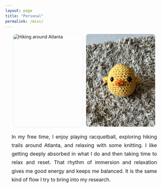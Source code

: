 ```yaml
---
layout: page
title: "Personal"
permalink: /misc/
---
```


<style>
.personal-section {
  max-width: 760px;
  margin: 1rem auto 2rem;
  padding: 0;
}

.personal-section h1 {
  font-size: 2rem;
  font-weight: 800;
  color: #111;
  margin: 0 0 1rem;
  line-height: 1.3;
  letter-spacing: 0.2px;
}

/* 이미지 그룹 (2장) */
.personal-gallery {
  display: flex;
  flex-wrap: wrap;
  justify-content: center;
  gap: 0.8rem;
  margin-bottom: 1.2rem;
}

.personal-gallery img {
  width: 32%;
  min-width: 220px;
  border-radius: 8px;
  object-fit: cover;
  box-shadow: 0 1px 4px rgba(0, 0, 0, 0.08);
  transition: transform 0.25s ease;
}

.personal-gallery img:hover {
  transform: scale(1.02);
}
/* 본문 */
.personal-section p {
  font-family: "Inter","Helvetica Neue",Arial,sans-serif;
  font-size: 1rem;
  line-height: 1.7;
  letter-spacing: -0.1px;
  color: var(--text);
  text-align: justify;
  margin: .4rem 0 1rem;
  -webkit-font-smoothing: antialiased;
  -moz-osx-font-smoothing: grayscale;
  text-rendering: optimizeLegibility;
}

/* 이모지 정렬 */
.personal-section p .emoji {
  vertical-align: -0.1em;
  margin: 0 .08em;
}

/* 모바일: 세로 배치 */
/* 모바일 보완 */
@media (max-width: 768px) {
  .personal-section {
    max-width: 100% !important;   /* 760px 고정 상한 해제 */
    padding: 0 12px;               /* 좌우 여백만 살짝 */
    box-sizing: border-box;
  }
  .personal-gallery {
    flex-direction: column;
    align-items: center;
    gap: 0.75rem;
  }
  .personal-gallery img {
    width: 100% !important;        /* 퍼센트/픽셀 혼용 이슈 방지 */
    max-width: 360px;              /* 너무 커 보이지 않게 상한만 */
  }
  .personal-section p {
    text-align: left;
  }
}

/* 태블릿 단계(옵션): 살짝 여유 */
@media (min-width: 769px) and (max-width: 1024px) {
  .personal-section { max-width: 92%; }
  .personal-gallery img { width: 44%; }
}
</style>

<section class="personal-section">

  <!-- 이미지 3장 -->
  <div class="personal-gallery">
    <img src="/images/personal_hiking.jpg" alt="Hiking around Atlanta">
    <img src="/images/personal_knitting.jpg" alt="Knitting at home">
  </div>

  <p>
    In my free time, I enjoy playing racquetball, exploring hiking trails around Atlanta,
    and relaxing with some knitting. I like getting deeply absorbed in what I do and then taking time to relax and reset.
    That rhythm of immersion and relaxation gives me good energy and keeps me balanced.
    It is the same kind of flow I try to bring into my research.
  </p>
</section>

